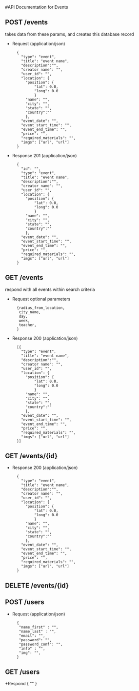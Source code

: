 #API Documentation for Events

## POST /events
takes data from these params, and creates this database record

+ Request (application/json)


        {
          "type": "event",
          "title": "event name",
          "description":"",
          "creator name": "",
          "user_id": "",
          "location": {
          	"position": {
          		"lat": 0.0,
          		"long": 0.0
          		}
          	"name": "",
          	"city": "",
          	"state": "",
          	"country":""
          	},
          "event_date": "",
          "event_start_time": "",
          "event_end_time": "",
          "price": "",
          "required_materials": "",
          "imgs": ["url", "url"]            
        }
 
       
+ Response 201 (application/json)
        
        {
          "id": "",
          "type": "event",
          "title": "event name",
          "description":"",
          "creator name": "",
          "user_id": "",
          "location": {
          	"position": {
          		"lat": 0.0,
          		"long": 0.0
          		}
          	"name": "",
          	"city": "",
          	"state": "",
          	"country":""
          	},
          "event_date": "",
          "event_start_time": "",
          "event_end_time": "",
          "price": "",
          "required_materials": "",
          "imgs": ["url", "url"]    
        }
        

## GET /events
respond with all events within search criteria 

+ Request optional parameters

		{radius_from_location,
		 city_name,
		 day,
		 week,
		 teacher,
		}

+ Response 200 (application/json)

        [{
          "type": "event",
          "title": "event name",
          "description":"",
          "creator name": "",
          "user_id": "",
          "location": {
          	"position": {
          		"lat": 0.0,
          		"long": 0.0
          		}
          	"name": "",
          	"city": "",
          	"state": "",
          	"country":""
          	},
          "event_date": "",
          "event_start_time": "",
          "event_end_time": "",
          "price": "",
          "required_materials": "",
          "imgs": ["url", "url"]            
        }]



## GET /events/{id}
+ Response 200 (application/json)

        {
          "type": "event",
          "title": "event name",
          "description":"",
          "creator name": "",
          "user_id": "",
          "location": {
          	"position": {
          		"lat": 0.0,
          		"long": 0.0
          		}
          	"name": "",
          	"city": "",
          	"state": "",
          	"country":""
          	},
          "event_date": "",
          "event_start_time": "",
          "event_end_time": "",
          "price": "",
          "required_materials": "",
          "imgs": ["url", "url"]            
        }
## DELETE /events/{id}

## POST /users
+ Request (application/json)

		{
		 "name_first" : "",
		 "name_last" : "",
		 "email": "",
		 "password": "",
		 "password_conf": "",
		 "info" : "",
		 "img": "",
		}
		
## GET /users
+Respond
		{
		 ""
		}
		






